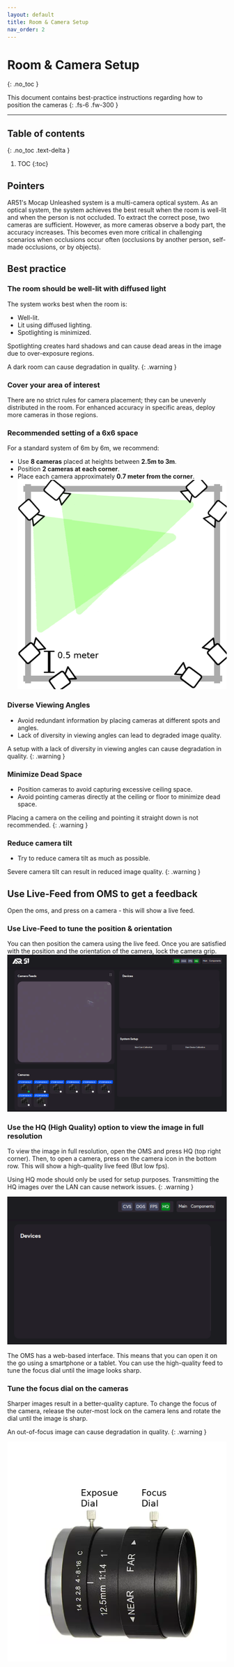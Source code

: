 ```yaml
---
layout: default
title: Room & Camera Setup 
nav_order: 2
---
```


# Room & Camera Setup 
{: .no_toc }

This document contains best-practice instructions regarding how to position the cameras
{: .fs-6 .fw-300 }



---
## Table of contents
{: .no_toc .text-delta }

1. TOC
{:toc}



## Pointers
AR51's Mocap Unleashed system is a multi-camera optical system. 
As an optical system, the system achieves the best result when the room is well-lit 
and when the person is not occluded.
To extract the correct pose, two cameras are sufficient.
However, as more cameras observe a body part, the accuracy increases.
This becomes even more critical in challenging scenarios when occlusions occur often
(occlusions by another person, self-made occlusions, or by objects).

## Best practice 
### The room should be well-lit with diffused light
The system works best when the room is:
* Well-lit.
* Lit using diffused lighting.
* Spotlighting is minimized. 

Spotlighting creates hard shadows and can cause dead areas in the image due to over-exposure regions.

A dark room can cause degradation in quality.
{: .warning }

### Cover your area of interest
There are no strict rules for camera placement; they can be unevenly distributed in the room.
For enhanced accuracy in specific areas, deploy more cameras in those regions.

### Recommended setting of a 6x6 space 

For a standard system of 6m by 6m, we recommend:
* Use **8 cameras** placed at heights between **2.5m to 3m**.
* Position **2 cameras at each corner**.
* Place each camera approximately **0.7 meter from the corner**.
![camera_position](/assets/images/camera_position.png)


### Diverse Viewing Angles
* Avoid redundant information by placing cameras at different spots and angles.
* Lack of diversity in viewing angles can lead to degraded image quality.

A setup with a lack of diversity in viewing angles can cause degradation in quality.
{: .warning }

### Minimize Dead Space
* Position cameras to avoid capturing excessive ceiling space.
* Avoid pointing cameras directly at the ceiling or floor to minimize dead space. 

Placing a camera on the ceiling and pointing it straight down is not recommended.
{: .warning }

### Reduce camera tilt 
* Try to reduce camera tilt as much as possible. 

Severe camera tilt can result in reduced image quality.
{: .warning }

## Use Live-Feed from OMS to get a feedback
Open the oms, and press on a camera - this will show a live feed.

### Use Live-Feed to tune the position & orientation
You can then position the camera using the live feed. 
Once you are satisfied with the position and the orientation of the camera, lock the camera grip.
![oms_camera_feed](/assets/images/oms_camera_feed.png)

### Use the HQ (High Quality) option to view the image in full resolution
To view the image in full resolution, open the OMS and press HQ (top right corner). 
Then, to open a camera, press on the camera icon in the bottom row.
This will show a high-quality live feed (But low fps). 

Using HQ mode should only be used for setup purposes. Transmitting the HQ images over the LAN can cause network issues.
{: .warning }

![oms_HQ](/assets/images/oms_HQ.png)

The OMS has a web-based interface. This means that you can open it on the go using a smartphone or a tablet.
You can use the high-quality feed to tune the focus dial until the image looks sharp.

### Tune the focus dial on the cameras
Sharper images result in a better-quality capture.
To change the focus of the camera, release the outer-most lock on the camera lens and rotate the dial until the image is sharp.

An out-of-focus image can cause degradation in quality.
{: .warning }

![oms_HQ](/assets/images/lens.png)
